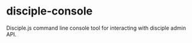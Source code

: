 disciple-console
================

Disciple.js command line console tool for interacting with disciple admin API.
